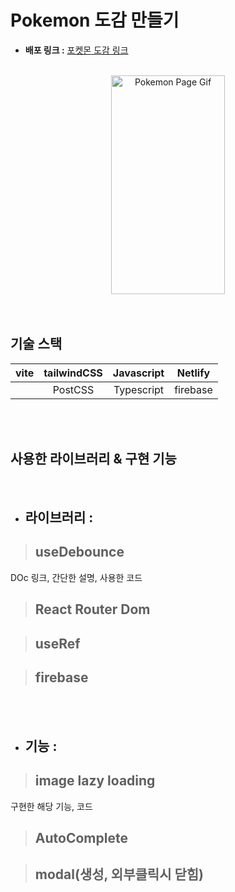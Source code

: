 <h1> Pokemon 도감 만들기 </h1>

- **배포 링크 :**  [포켓몬 도감 링크](채워넣기)

<br>

<div  align="center">
  <img width="60%" height="350px" src="채워넣기" alt="Pokemon Page Gif">
</div>


<br>
<br>

## 기술 스택 

| vite | tailwindCSS | Javascript | Netlify |
| :--------: | :-: | :--: | :-----: |
|  | PostCSS | Typescript | firebase |


<br>
<br>

## 사용한 라이브러리 & 구현 기능
<br>

- ## 라이브러리 :
 > ## useDebounce
 DOc 링크, 간단한 설명, 사용한 코드

 > ## React Router Dom

 > ## useRef

 > ## firebase

<br />
<br />

 - ## 기능 :
 > ## image lazy loading 
 구현한 해당 기능, 코드

 > ## AutoComplete

 > ## modal(생성, 외부클릭시 닫힘)


